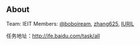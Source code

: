 ## About
Team: IEIT
Members: [@boboiream](http://zwb.io), [zhang625](https://github.com/zhang625), [IURIL](http://iuril.com/)

任务地址：http://ife.baidu.com/task/all
